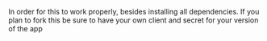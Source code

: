 In order for this to work properly, besides installing all dependencies. If you plan to fork this be sure to have your own client and secret for your version of the app
